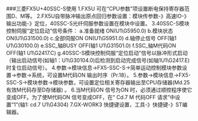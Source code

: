 ###三菱FX5U+40SSC-S使用
1.FX5U 可在“CPU参数”项设置断电保持寄存器范围D、M等。
2.FX5U自带脉冲输出原点回归参数设置：模块传参数-》高速IO-》输出功能-》定位，40SSC-S光纤伺服参数设置在模块中设置。
3.40SSC-S模块控制伺服“定位启动”信号条件：
  a.准备就绪      ON(U1\G5950.0)
  b.模块状态      ON(U1\G31500.0)
  c.全部伺服ON    ON(U1\G5951.0)
  d.轴停止信号    OFF(轴1 U1\G30100.0)
  e.SSC_轴BUSY    OFF(轴1 U1\G31501.0)
  f.SSC_轴M代码ON OFF(轴1 U1\G2417.C)
  g.40SSC-S模块控制伺服“定位启动”信号以脉冲形式启动（输出启动信号(如轴1：U1\G30104.0)后检测到启动完成信号(如轴1U1\G2417.E)时复位启动信号）。
4.参数->模块信息->FX5-SSC-S->简单运动控制模块参数设置->参数->系统，可设置M代码ON 输出时序（Pr.18）。
5.参数->模块信息->FX5-SSC-S->模块参数->模块参数，可设置定位相关寄存器输出至CPU存储器(Md.25 有效M代码存至D存储器) 。
6.当M代码ON 信号为ON 时，必须通过顺控程序使它变成OFF。为了使M代码ON 信号变成OFF，在“ Cd.7 M 代码OFF 请求”中设置“1”(轴1: cd.7 U1\G4304)
7.GX-WORK3 快捷键设置，工具-》快捷键-》ST编辑器。
